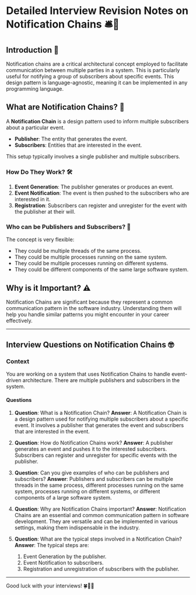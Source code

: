 # Detailed Interview Revision Notes on Notification Chains 🛎️🔗

## Introduction 📢

Notification chains are a critical architectural concept employed to facilitate communication between multiple parties in a system. This is particularly useful for notifying a group of subscribers about specific events. This design pattern is language-agnostic, meaning it can be implemented in any programming language. 

## What are Notification Chains? 🤔

A **Notification Chain** is a design pattern used to inform multiple subscribers about a particular event. 

- **Publisher**: The entity that generates the event.
- **Subscribers**: Entities that are interested in the event.

This setup typically involves a single publisher and multiple subscribers.

### How Do They Work? 🛠

1. **Event Generation**: The publisher generates or produces an event.
2. **Event Notification**: The event is then pushed to the subscribers who are interested in it.
3. **Registration**: Subscribers can register and unregister for the event with the publisher at their will.

### Who can be Publishers and Subscribers? 🤷

The concept is very flexible:

- They could be multiple threads of the same process.
- They could be multiple processes running on the same system.
- They could be multiple processes running on different systems.
- They could be different components of the same large software system.

## Why is it Important? ⚠️

Notification Chains are significant because they represent a common communication pattern in the software industry. Understanding them will help you handle similar patterns you might encounter in your career effectively.

---

## Interview Questions on Notification Chains 🤓

### Context

You are working on a system that uses Notification Chains to handle event-driven architecture. There are multiple publishers and subscribers in the system.

#### Questions

1. **Question**: What is a Notification Chain?
    **Answer**: A Notification Chain is a design pattern used for notifying multiple subscribers about a specific event. It involves a publisher that generates the event and subscribers that are interested in the event.

2. **Question**: How do Notification Chains work?
    **Answer**: A publisher generates an event and pushes it to the interested subscribers. Subscribers can register and unregister for specific events with the publisher.

3. **Question**: Can you give examples of who can be publishers and subscribers?
    **Answer**: Publishers and subscribers can be multiple threads in the same process, different processes running on the same system, processes running on different systems, or different components of a large software system.

4. **Question**: Why are Notification Chains important?
    **Answer**: Notification Chains are an essential and common communication pattern in software development. They are versatile and can be implemented in various settings, making them indispensable in the industry.

5. **Question**: What are the typical steps involved in a Notification Chain?
    **Answer**: The typical steps are: 
    1. Event Generation by the publisher.
    2. Event Notification to subscribers.
    3. Registration and unregistration of subscribers with the publisher.

---

Good luck with your interviews! 🍀👨‍💻
